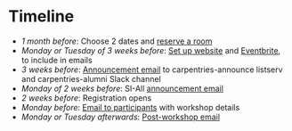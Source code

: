 # Timeline

* *1 month before*: Choose 2 dates and [reserve a room](https://smithsonianworkshops.github.io/si-carpentries-handbook/preworkshop_checklist.html#checking-space-availability-and-reserving-a-room)
* *Monday or Tuesday of 3 weeks before*: [Set up website](https://smithsonianworkshops.github.io/si-carpentries-handbook/workshop_website.html) and [Eventbrite](https://smithsonianworkshops.github.io/si-carpentries-handbook/eventbrite.html), to include in emails
* *3 weeks before*: [Announcement email](https://smithsonianworkshops.github.io/si-carpentries-handbook/email_templates.html#workshop-announcement) to carpentries-announce listserv and carpentries-alumni Slack channel
* *Monday of 2 weeks before*: SI-All [announcement email](https://smithsonianworkshops.github.io/si-carpentries-handbook/email_templates.html#workshop-announcement)
* *2 weeks before*: Registration opens
* *Monday before*: [Email to participants](https://smithsonianworkshops.github.io/si-carpentries-handbook/email_templates.html#workshop-details-to-registrants) with workshop details
* *Monday or Tuesday afterwards*: [Post-workshop email](https://smithsonianworkshops.github.io/si-carpentries-handbook/email_templates.html#post-workshop-email)